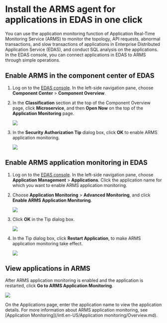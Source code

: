 # Install the ARMS agent for applications in EDAS in one click

You can use the application monitoring function of Application Real-Time Monitoring Service \(ARMS\) to monitor the topology, API requests, abnormal transactions, and slow transactions of applications in Enterprise Distributed Application Service \(EDAS\), and conduct SQL analysis on the applications. In the EDAS console, you can connect applications in EDAS to ARMS through simple operations.

## Enable ARMS in the component center of EDAS

1.  Log on to the [EDAS console](https://edas.console.aliyun.com/#/home). In the left-side navigation pane, choose **Component Center** \> **Component Overview**.
2.  In the **Classification** section at the top of the Component Overview page, click **Microservice**, and then **Open Now** on the top of the **Application Monitoring** page.

    ![](https://static-aliyun-doc.oss-accelerate.aliyuncs.com/assets/img/en-US/7994122951/p43112.png)

3.  In the **Security Authorization Tip** dialog box, click **OK** to enable ARMS application monitoring.

    ![](https://static-aliyun-doc.oss-accelerate.aliyuncs.com/assets/img/en-US/7994122951/p43113.png)


## Enable ARMS application monitoring in EDAS

1.  Log on to the [EDAS console](https://edas.console.aliyun.com/#/home). In the left-side navigation pane, choose **Application Management** \> **Applications**. Click the application name for which you want to enable ARMS application monitoring.
2.  Choose **Application Monitoring** \> **Advanced Monitoring**, and click **Enable ARMS Application Monitoring**.

    ![](https://static-aliyun-doc.oss-accelerate.aliyuncs.com/assets/img/en-US/8994122951/p43115.png)

3.  Click **OK** in the Tip dialog box.

    ![](https://static-aliyun-doc.oss-accelerate.aliyuncs.com/assets/img/en-US/8994122951/p43116.png)

4.  In the Tip dialog box, click **Restart Application**, to make ARMS application monitoring take effect.

    ![](https://static-aliyun-doc.oss-accelerate.aliyuncs.com/assets/img/en-US/8994122951/p43117.png)


## View applications in ARMS

After ARMS application monitoring is enabled and the application is restarted, click **Go to ARMS Application Monitoring**.

![](https://static-aliyun-doc.oss-accelerate.aliyuncs.com/assets/img/en-US/8994122951/p43118.png)

On the Applications page, enter the application name to view the application details. For more information about ARMS application monitoring, see [Application Monitoring](/intl.en-US/Application monitoring/Overview.md).

